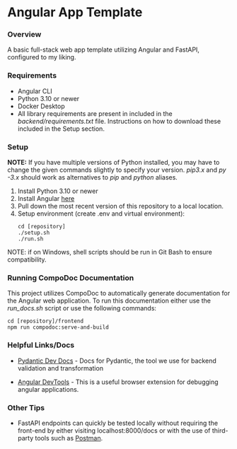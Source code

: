 # Angular App Template

### Overview
A basic full-stack web app template utilizing Angular and FastAPI, configured to my liking.

### Requirements
* Angular CLI
* Python 3.10 or newer
* Docker Desktop
* All library requirements are present in included in the *backend/requirements.txt* file. Instructions on how to download these included in the Setup section.

### Setup
**NOTE:** If you have multiple versions of Python installed, you may have to change the given commands slightly to specify your version. *pip3.x* and *py -3.x* should work as alternatives to *pip* and *python* aliases.

1. Install Python 3.10 or newer
2. Install Angular [here](https://angular.io/guide/setup-local)
3. Pull down the most recent version of this repository to a local location.
4. Setup environment (create .env and virtual environment):
    ```
    cd [repository]
    ./setup.sh
    ./run.sh
    ```

NOTE: if on Windows, shell scripts should be run in Git Bash to ensure compatibility.

### Running CompoDoc Documentation
This project utilizes CompoDoc to automatically generate documentation for the Angular web application. To run this documentation
either use the *run_docs.sh* script or use the following commands:
```
cd [repository]/frontend
npm run compodoc:serve-and-build
```

### Helpful Links/Docs
* [Pydantic Dev Docs](https://docs.pydantic.dev/latest/) - Docs for Pydantic, the tool we use for backend validation and transformation

* [Angular DevTools](https://angular.dev/tools/devtools) - This is a useful browser extension for debugging angular applications.

### Other Tips
* FastAPI endpoints can quickly be tested locally without requiring the front-end by either visiting localhost:8000/docs or with the use of third-party tools such as [Postman](https://www.postman.com/).